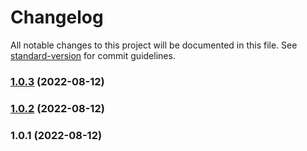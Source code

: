# Changelog

All notable changes to this project will be documented in this file. See [standard-version](https://github.com/conventional-changelog/standard-version) for commit guidelines.

### [1.0.3](https://github.com/jbtronics/bs-treeview/compare/v1.0.2...v1.0.3) (2022-08-12)

### [1.0.2](https://github.com/jbtronics/bs-treeview/compare/v1.0.1...v1.0.2) (2022-08-12)

### 1.0.1 (2022-08-12)
